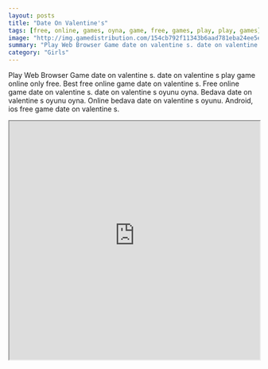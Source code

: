 ```yaml
---
layout: posts
title: "Date On Valentine's"
tags: [free, online, games, oyna, game, free, games, play, play, games]
image: "http://img.gamedistribution.com/154cb792f11343b6aad781eba24ee5e8.jpg"
summary: "Play Web Browser Game date on valentine s. date on valentine s play game online only free. Best free online game date on valentine s. Free online game date on valentine s. date on valentine s oyunu oyna. Bedava date on valentine s oyunu oyna. Online bedava date on valentine s oyunu. Android, ios free game date on valentine s."
category: "Girls"
---
```


Play Web Browser Game date on valentine s. date on valentine s play game online only free. Best free online game date on valentine s. Free online game date on valentine s. date on valentine s oyunu oyna. Bedava date on valentine s oyunu oyna. Online bedava date on valentine s oyunu. Android, ios free game date on valentine s.

<iframe width="100%" height="480px;" src="http://flash.gamedistribution.com?game=154cb792f11343b6aad781eba24ee5e8"></iframe>